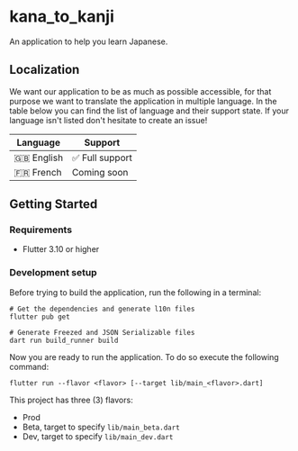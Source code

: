 # kana_to_kanji

An application to help you learn Japanese.

## Localization

We want our application to be as much as possible accessible, for that purpose we want
to translate the application in multiple language. In the table below you can find the 
list of language and their support state. If your language isn't listed don't hesitate 
to create an issue!

| Language     | Support        |
|--------------|----------------|
| 🇬🇧 English | ✅ Full support |
| 🇫🇷 French  | Coming soon    |


## Getting Started

### Requirements

- Flutter 3.10 or higher

### Development setup

Before trying to build the application, run the following in a terminal:

```shell
# Get the dependencies and generate l10n files
flutter pub get

# Generate Freezed and JSON Serializable files
dart run build_runner build
```

Now you are ready to run the application. To do so execute the following command:

```shell
flutter run --flavor <flavor> [--target lib/main_<flavor>.dart]
```

This project has three (3) flavors:
- Prod
- Beta, target to specify `lib/main_beta.dart`
- Dev, target to specify `lib/main_dev.dart`